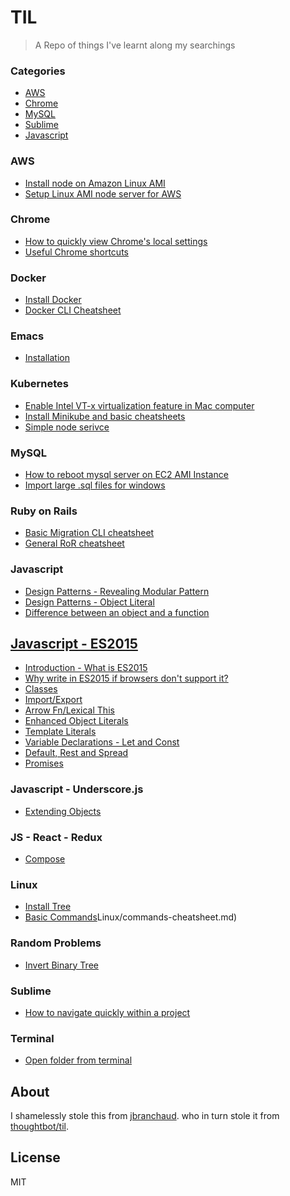 # TIL

> A Repo of things I've learnt along my searchings

### Categories
* [AWS](#aws)
* [Chrome](#chrome)
* [MySQL](#mysql)
* [Sublime](#sublime)
* [Javascript](#javascript)

### AWS

- [Install node on Amazon Linux AMI](AWS/AMI/install-node.md)
- [Setup Linux AMI node server for AWS](AWS/AMI/setup-linux-node-server.md)

### Chrome

- [How to quickly view Chrome's local settings](Chrome/chrome-local-state.md)
- [Useful Chrome shortcuts](Chrome/chrome-shortcuts.md)

### Docker

- [Install Docker](Docker/install-docker.md)
- [Docker CLI Cheatsheet](Docker/cli-cheatsheet.md)

### Emacs

- [Installation](emacs/installation.md)

### Kubernetes

- [Enable Intel VT-x virtualization feature in Mac computer](kubernetes/enable-virtualisation.md)
- [Install Minikube and basic cheatsheets](kubernetes/install-minikube.md)
- [Simple node serivce](kubernetes/simple-node-service.md)

### MySQL

- [How to reboot mysql server on EC2 AMI Instance](mysql/reboot-ami-mysql.md)
- [Import large .sql files for windows](mysql/upload-limit.md)

### Ruby on Rails
- [Basic Migration CLI cheatsheet](RoR/migration-cli-cheatsheet.md)
- [General RoR cheatsheet](rails-cheatsheet.md)

### Javascript

- [Design Patterns - Revealing Modular Pattern](javascript/design-pattern-revealing-modular-pattern.md)
- [Design Patterns - Object Literal](javascript/object-literals.md)
- [Difference between an object and a function](javascript/difference-between-object-and-function.md)

## [Javascript - ES2015](es2015/)

- [Introduction - What is ES2015](es2015/introduction.md)
- [Why write in ES2015 if browsers don't support it?](es2015/why-code-in-ES2015.md)
- [Classes](es2015/classes.md)
- [Import/Export](es2015/import-export.md)
- [Arrow Fn/Lexical This](es2015/arrow-fn.md)
- [Enhanced Object Literals](es2015/enhanced-object-literals.md)
- [Template Literals](es2015/template-literals.md)
- [Variable Declarations - Let and Const](es2015/variable-declarations.md)
- [Default, Rest and Spread](es2015/default-rest-spread.md)
- [Promises](es2015/promises.md)

### Javascript - Underscore.js

- [Extending Objects](underscore/extend-function.md)

### JS - React - Redux

- [Compose](React/Redux/compose.md)


### Linux

- [Install Tree](Linux/tree.md)
- [Basic Commands]()Linux/commands-cheatsheet.md)

### Random Problems

- [Invert Binary Tree](problems/invert-binary-tree.md)

### Sublime

- [How to navigate quickly within a project](sublime/navigate-quickly.md)

### Terminal

- [Open folder from terminal](terminal/open-folder.md)

## About

I shamelessly stole this from [jbranchaud](https://github.com/jbranchaud/til/blob/master/README.md). who in turn stole it from [thoughtbot/til](https://github.com/thoughtbot/til).

## License

MIT
